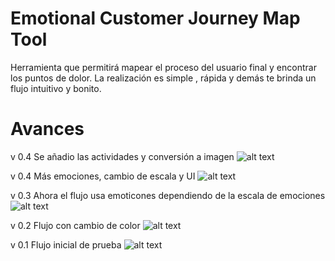 # Emotional Customer Journey Map Tool

Herramienta que permitirá mapear el proceso del usuario final y encontrar los puntos de dolor.
La realización es simple , rápida y demás te brinda un flujo intuitivo y bonito.

# Avances

v 0.4
Se añadio las actividades y conversión a imagen
![alt text](https://i.imgur.com/Y12g3k0.png)

v 0.4
Más emociones, cambio de escala y UI 
![alt text](https://i.imgur.com/delLkOp.png)

v 0.3
Ahora el flujo usa emoticones dependiendo de la escala de emociones 
![alt text](https://i.imgur.com/Xxf1da2.jpg)

v 0.2
Flujo con cambio de color
![alt text](https://i.imgur.com/Hka65ac.jpg)

v 0.1
Flujo inicial de prueba
![alt text](https://i.imgur.com/tRXJQak.jpg)

